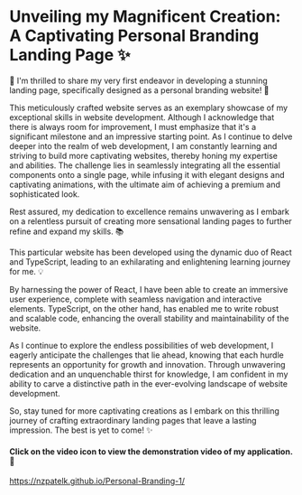 # Unveiling my Magnificent Creation: A Captivating Personal Branding Landing Page ✨

🚀 I'm thrilled to share my very first endeavor in developing a stunning landing page, specifically designed as a personal branding website! 🎉

This meticulously crafted website serves as an exemplary showcase of my exceptional skills in website development. Although I acknowledge that there is always room for improvement, I must emphasize that it's a significant milestone and an impressive starting point. As I continue to delve deeper into the realm of web development, I am constantly learning and striving to build more captivating websites, thereby honing my expertise and abilities. The challenge lies in seamlessly integrating all the essential components onto a single page, while infusing it with elegant designs and captivating animations, with the ultimate aim of achieving a premium and sophisticated look.

Rest assured, my dedication to excellence remains unwavering as I embark on a relentless pursuit of creating more sensational landing pages to further refine and expand my skills. 📚

This particular website has been developed using the dynamic duo of React and TypeScript, leading to an exhilarating and enlightening learning journey for me. 💡

By harnessing the power of React, I have been able to create an immersive user experience, complete with seamless navigation and interactive elements. TypeScript, on the other hand, has enabled me to write robust and scalable code, enhancing the overall stability and maintainability of the website.

As I continue to explore the endless possibilities of web development, I eagerly anticipate the challenges that lie ahead, knowing that each hurdle represents an opportunity for growth and innovation. Through unwavering dedication and an unquenchable thirst for knowledge, I am confident in my ability to carve a distinctive path in the ever-evolving landscape of website development.

So, stay tuned for more captivating creations as I embark on this thrilling journey of crafting extraordinary landing pages that leave a lasting impression. The best is yet to come! ✨

#### Click on the video icon to view the demonstration video of my application. 👀
https://nzpatelk.github.io/Personal-Branding-1/
